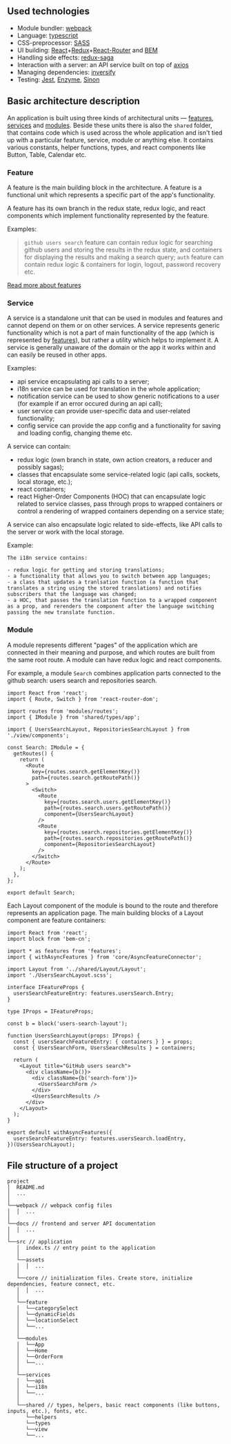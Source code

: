 ## Used technologies

- Module bundler: [webpack](https://webpack.js.org/)
- Language: [typescript](https://www.typescriptlang.org/)
- CSS-preprocessor: [SASS](https://sass-lang.com/)
- UI building: [React](https://reactjs.org/)+[Redux](https://redux.js.org/)+[React-Router](https://reacttraining.com/react-router/web) and [BEM](https://en.bem.info/)
- Handling side effects: [redux-saga](https://redux-saga.js.org/)
- Interaction with a server: an API service built on top of [axios](https://github.com/axios/axios)
- Managing dependencies: [inversify](http://inversify.io/)
- Testing: [Jest](https://facebook.github.io/jest/), [Enzyme](https://airbnb.io/enzyme/), [Sinon](https://sinonjs.org/)


## Basic architecture description
An application is built using three kinds of architectural units — [features](#feature), [services](#service) and [modules](#module). Beside these units there is also the `shared` folder, that contains code which is used across the whole application and isn't tied up with a particular feature, service, module or anything else. It contains various constants, helper functions, types, and react components like Button, Table, Calendar etc.

### Feature

A feature is the main building block in the architecture. A feature is a functional unit which represents a specific part of the app's functionality.

A feature has its own branch in the redux state, redux logic, and react components which implement functionality represented by the feature.

Examples:
> `github users search` feature can contain redux logic for searching github users and storing the results in the redux state, and containers for displaying the results and making a search query;
> `auth` feature can contain redux logic & containers for login, logout, password recovery etc.

[Read more about features](./feature/feature.md)

### Service

A service is a standalone unit that can be used in modules and features and cannot depend on them or on other services. A service represents generic functionality which is not a part of main functionality of the app (which is represented by [features](./feature/feature.md)), but rather a utility which helps to implement it. A service is generally unaware of the domain or the app it works within and can easily be reused in other apps.

Examples:
 - api service encapsulating api calls to a server;
 - i18n service can be used for translation in the whole application;
 - notification service can be used to show generic notifications to a user (for example if an error occured during an api call);
 - user service can provide user-specific data and user-related functionality;
 - config service can provide the app config and a functionality for saving and loading config, changing theme etc.


A service can contain:

- redux logic (own branch in state, own action creators, a reducer and possibly sagas);
- classes that encapsulate some service-related logic (api calls, sockets, local storage, etc.);
- react containers;
- react Higher-Order Components (HOC) that can encapsulate logic related to service classes, pass through props to wrapped containers or control a rendering of wrapped containers depending on a service state;

A service can also encapsulate logic related to side-effects, like API calls to the server or work with the local storage.

Example:

```
The i18n service contains:

- redux logic for getting and storing translations;
- a functionality that allows you to switch between app languages;
- a class that updates a tranlsation function (a function that translates a string using the stored translations) and notifies subscribers that the language was changed;
- a HOC, that passes the translation function to a wrapped component as a prop, and rerenders the component after the language switching passing the new translate function.
```

### Module
A module represents different "pages" of the application which are connected in their meaning and purpose, and which routes are built from the same root route. A module can have redux logic and react components.

For example, a module `Search` combines application parts connected to the github search: users search and repositories search.

```
import React from 'react';
import { Route, Switch } from 'react-router-dom';

import routes from 'modules/routes';
import { IModule } from 'shared/types/app';

import { UsersSearchLayout, RepositoriesSearchLayout } from './view/components';

const Search: IModule = {
  getRoutes() {
    return (
      <Route
        key={routes.search.getElementKey()}
        path={routes.search.getRoutePath()}
      >
        <Switch>
          <Route
            key={routes.search.users.getElementKey()}
            path={routes.search.users.getRoutePath()}
            component={UsersSearchLayout}
          />
          <Route
            key={routes.search.repositories.getElementKey()}
            path={routes.search.repositories.getRoutePath()}
            component={RepositoriesSearchLayout}
          />
        </Switch>
      </Route>
    );
  },
};

export default Search;
```

Each Layout component of the module is bound to the route and therefore represents an application page. The main building blocks of a Layout component are feature containers:
```
import React from 'react';
import block from 'bem-cn';

import * as features from 'features';
import { withAsyncFeatures } from 'core/AsyncFeatureConnector';

import Layout from '../shared/Layout/Layout';
import './UsersSearchLayout.scss';

interface IFeatureProps {
  usersSearchFeatureEntry: features.usersSearch.Entry;
}

type IProps = IFeatureProps;

const b = block('users-search-layout');

function UsersSearchLayout(props: IProps) {
  const { usersSearchFeatureEntry: { containers } } = props;
  const { UsersSearchForm, UsersSearchResults } = containers;

  return (
    <Layout title="GitHub users search">
      <div className={b()}>
        <div className={b('search-form')}>
          <UsersSearchForm />
        </div>
        <UsersSearchResults />
      </div>
    </Layout>
  );
}

export default withAsyncFeatures({
  usersSearchFeatureEntry: features.usersSearch.loadEntry,
})(UsersSearchLayout);
```

## File structure of a project

```
project
│  README.md
│  ...
│
└──webpack // webpack config files
│  │  ...
│
└──docs // frontend and server API documentation
│  │  ...
│
└──src // application
   │  index.ts // entry point to the application
   │
   └──assets
   │  │  ...
   │
   └──core // initialization files. Create store, initialize dependencies, feature connect, etc.
   │  │  ...
   │
   └──feature
   │  └──categorySelect
   │  └──dynamicFields
   │  └──locationSelect
   │  └──...
   │
   └──modules
   │  └──App
   │  └──Home
   │  └──OrderForm
   │  └──...
   │
   └──services
   │  └──api
   │  └──i18n
   │  └──...
   │
   └──shared // types, helpers, basic react components (like buttons, inputs, etc.), fonts, etc.
      └──helpers
      └──types
      └──view
      └──...
```
